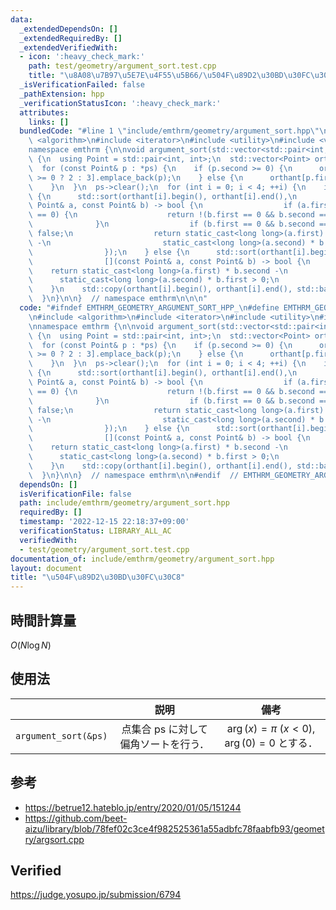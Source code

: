 ```yaml
---
data:
  _extendedDependsOn: []
  _extendedRequiredBy: []
  _extendedVerifiedWith:
  - icon: ':heavy_check_mark:'
    path: test/geometry/argument_sort.test.cpp
    title: "\u8A08\u7B97\u5E7E\u4F55\u5B66/\u504F\u89D2\u30BD\u30FC\u30C8"
  _isVerificationFailed: false
  _pathExtension: hpp
  _verificationStatusIcon: ':heavy_check_mark:'
  attributes:
    links: []
  bundledCode: "#line 1 \"include/emthrm/geometry/argument_sort.hpp\"\n\n\n\n#include\
    \ <algorithm>\n#include <iterator>\n#include <utility>\n#include <vector>\n\n\
    namespace emthrm {\n\nvoid argument_sort(std::vector<std::pair<int, int>>* ps)\
    \ {\n  using Point = std::pair<int, int>;\n  std::vector<Point> orthant[4]{};\n\
    \  for (const Point& p : *ps) {\n    if (p.second >= 0) {\n      orthant[p.first\
    \ >= 0 ? 2 : 3].emplace_back(p);\n    } else {\n      orthant[p.first >= 0].emplace_back(p);\n\
    \    }\n  }\n  ps->clear();\n  for (int i = 0; i < 4; ++i) {\n    if (i == 2)\
    \ {\n      std::sort(orthant[i].begin(), orthant[i].end(),\n                [](const\
    \ Point& a, const Point& b) -> bool {\n                  if (a.first == 0 && a.second\
    \ == 0) {\n                    return !(b.first == 0 && b.second == 0);\n    \
    \              }\n                  if (b.first == 0 && b.second == 0) return\
    \ false;\n                  return static_cast<long long>(a.first) * b.second\
    \ -\n                         static_cast<long long>(a.second) * b.first > 0;\n\
    \                });\n    } else {\n      std::sort(orthant[i].begin(), orthant[i].end(),\n\
    \                [](const Point& a, const Point& b) -> bool {\n              \
    \    return static_cast<long long>(a.first) * b.second -\n                   \
    \      static_cast<long long>(a.second) * b.first > 0;\n                });\n\
    \    }\n    std::copy(orthant[i].begin(), orthant[i].end(), std::back_inserter(*ps));\n\
    \  }\n}\n\n}  // namespace emthrm\n\n\n"
  code: "#ifndef EMTHRM_GEOMETRY_ARGUMENT_SORT_HPP_\n#define EMTHRM_GEOMETRY_ARGUMENT_SORT_HPP_\n\
    \n#include <algorithm>\n#include <iterator>\n#include <utility>\n#include <vector>\n\
    \nnamespace emthrm {\n\nvoid argument_sort(std::vector<std::pair<int, int>>* ps)\
    \ {\n  using Point = std::pair<int, int>;\n  std::vector<Point> orthant[4]{};\n\
    \  for (const Point& p : *ps) {\n    if (p.second >= 0) {\n      orthant[p.first\
    \ >= 0 ? 2 : 3].emplace_back(p);\n    } else {\n      orthant[p.first >= 0].emplace_back(p);\n\
    \    }\n  }\n  ps->clear();\n  for (int i = 0; i < 4; ++i) {\n    if (i == 2)\
    \ {\n      std::sort(orthant[i].begin(), orthant[i].end(),\n                [](const\
    \ Point& a, const Point& b) -> bool {\n                  if (a.first == 0 && a.second\
    \ == 0) {\n                    return !(b.first == 0 && b.second == 0);\n    \
    \              }\n                  if (b.first == 0 && b.second == 0) return\
    \ false;\n                  return static_cast<long long>(a.first) * b.second\
    \ -\n                         static_cast<long long>(a.second) * b.first > 0;\n\
    \                });\n    } else {\n      std::sort(orthant[i].begin(), orthant[i].end(),\n\
    \                [](const Point& a, const Point& b) -> bool {\n              \
    \    return static_cast<long long>(a.first) * b.second -\n                   \
    \      static_cast<long long>(a.second) * b.first > 0;\n                });\n\
    \    }\n    std::copy(orthant[i].begin(), orthant[i].end(), std::back_inserter(*ps));\n\
    \  }\n}\n\n}  // namespace emthrm\n\n#endif  // EMTHRM_GEOMETRY_ARGUMENT_SORT_HPP_\n"
  dependsOn: []
  isVerificationFile: false
  path: include/emthrm/geometry/argument_sort.hpp
  requiredBy: []
  timestamp: '2022-12-15 22:18:37+09:00'
  verificationStatus: LIBRARY_ALL_AC
  verifiedWith:
  - test/geometry/argument_sort.test.cpp
documentation_of: include/emthrm/geometry/argument_sort.hpp
layout: document
title: "\u504F\u89D2\u30BD\u30FC\u30C8"
---
```



## 時間計算量

$O(N\log{N})$


## 使用法

||説明|備考|
|:--:|:--:|:--:|
|`argument_sort(&ps)`|点集合 $\mathrm{ps}$ に対して偏角ソートを行う．|$\arg(x) = \pi$ ($x < 0$), $\arg(0) = 0$ とする．|


## 参考

- https://betrue12.hateblo.jp/entry/2020/01/05/151244
- https://github.com/beet-aizu/library/blob/78fef02c3ce4f982525361a55adbfc78faabfb93/geometry/argsort.cpp


## Verified

https://judge.yosupo.jp/submission/6794
